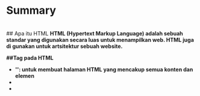 # Summary
<br>
## Apa itu HTML
<b>HTML (Hypertext Markup Language)<b> adalah sebuah standar yang digunakan secara luas untuk menampilkan web. <b>HTML<b> juga di gunakan untuk artsitektur sebuah website.

##Tag pada HTML

<ul>
<li>'<html>': untuk membuat halaman HTML yang mencakup semua konten dan elemen</li>
<li></li>
<li></li>
</ul>
